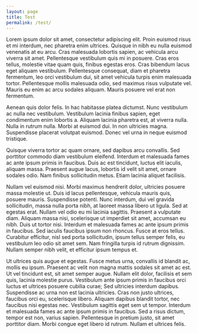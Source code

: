 ```yaml
---
layout: page
title: Test
permalink: /test/
---
```



Lorem ipsum dolor sit amet, consectetur adipiscing elit. Proin euismod risus et mi interdum, nec pharetra enim ultrices. Quisque in nibh eu nulla euismod venenatis at eu arcu. Cras malesuada lobortis sapien, ac vehicula arcu viverra sit amet. Pellentesque vestibulum quis mi in posuere. Cras eros tellus, molestie vitae quam quis, finibus egestas eros. Cras bibendum lacus eget aliquam vestibulum. Pellentesque consequat, diam et pharetra fermentum, leo orci vestibulum dui, sit amet vehicula turpis enim malesuada tortor. Pellentesque mollis malesuada odio, sed maximus risus vulputate vel. Mauris eu enim ac arcu sodales aliquam. Mauris posuere vel erat non fermentum.

Aenean quis dolor felis. In hac habitasse platea dictumst. Nunc vestibulum ac nulla nec vestibulum. Vestibulum lacinia finibus sapien, eget condimentum enim lobortis a. Aliquam lacinia pharetra est, at viverra nulla. Nulla in rutrum nulla. Morbi at euismod dui. In non ultricies magna. Suspendisse placerat volutpat euismod. Donec vel urna in neque euismod tristique.

Quisque viverra tortor ac quam ornare, sed dapibus arcu convallis. Sed porttitor commodo diam vestibulum eleifend. Interdum et malesuada fames ac ante ipsum primis in faucibus. Duis ac est tincidunt, luctus elit iaculis, aliquam massa. Praesent augue lacus, lobortis id velit sit amet, ornare sodales odio. Nam finibus sollicitudin metus. Etiam lacinia aliquet facilisis.

Nullam vel euismod nisi. Morbi maximus hendrerit dolor, ultricies posuere massa molestie ut. Duis id lacus pellentesque, vehicula mauris quis, posuere mauris. Suspendisse potenti. Nunc interdum, dui vel gravida sollicitudin, massa nulla porta nibh, at laoreet massa libero ut ligula. Sed at egestas erat. Nullam vel odio eu mi lacinia sagittis. Praesent a vulputate diam. Aliquam massa nisi, scelerisque ut imperdiet sit amet, accumsan eu nibh. Duis ut tortor nisi. Interdum et malesuada fames ac ante ipsum primis in faucibus. Sed iaculis faucibus ipsum non rhoncus. Fusce at eros tellus. Curabitur efficitur, nisl sed porta sollicitudin, ipsum tellus semper felis, eu vestibulum leo odio sit amet sem. Nam fringilla turpis id rutrum dignissim. Nullam semper nibh velit, et efficitur ipsum tempus et.

Ut ultrices quis augue et egestas. Fusce metus urna, convallis id blandit ac, mollis eu ipsum. Praesent ac velit non magna mattis sodales sit amet ac est. Ut vel tincidunt est, sit amet semper augue. Nullam elit dolor, facilisis et sem quis, lacinia molestie purus. Vestibulum ante ipsum primis in faucibus orci luctus et ultrices posuere cubilia curae; Sed ultricies interdum dapibus. Suspendisse ac urna non est lacinia ultricies. Cras non justo ultrices, faucibus orci eu, scelerisque libero. Aliquam dapibus blandit tortor, nec faucibus nisi egestas nec. Vestibulum sagittis eget sem ut tempor. Interdum et malesuada fames ac ante ipsum primis in faucibus. Sed a risus dictum, tempor est non, varius sapien. Pellentesque in pretium justo, sit amet porttitor diam. Morbi congue eget libero id rutrum. Nullam et ultrices felis. 
